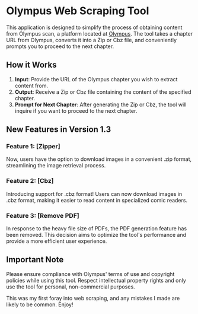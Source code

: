 # Olympus Web Scraping Tool

This application is designed to simplify the process of obtaining content from Olympus scan, a platform located at [Olympus](https://leerolymp.com). The tool takes a chapter URL from Olympus, converts it into a Zip or Cbz file, and conveniently prompts you to proceed to the next chapter.

## How it Works

1. **Input**: Provide the URL of the Olympus chapter you wish to extract content from.
2. **Output**: Receive a Zip or Cbz file containing the content of the specified chapter.
3. **Prompt for Next Chapter**: After generating the Zip or Cbz, the tool will inquire if you want to proceed to the next chapter.


## New Features in Version 1.3

### Feature 1: [Zipper]

Now, users have the option to download images in a convenient .zip format, streamlining the image retrieval process.

### Feature 2: [Cbz]

Introducing support for .cbz format! Users can now download images in .cbz format, making it easier to read content in specialized comic readers.

### Feature 3: [Remove PDF]

In response to the heavy file size of PDFs, the PDF generation feature has been removed. This decision aims to optimize the tool's performance and provide a more efficient user experience.


## Important Note

Please ensure compliance with Olympus' terms of use and copyright policies while using this tool. Respect intellectual property rights and only use the tool for personal, non-commercial purposes.

This was my first foray into web scraping, and any mistakes I made are likely to be common. Enjoy!

